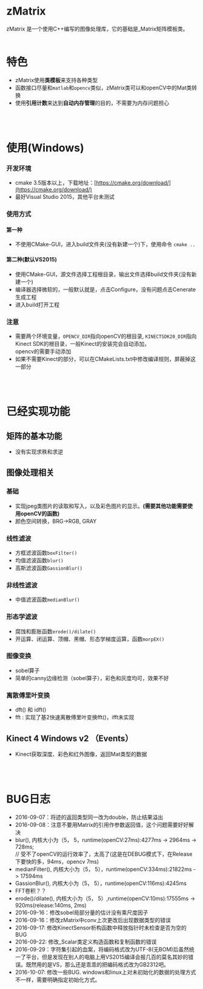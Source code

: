 # zMatrix

zMatrix 是一个使用C++编写的图像处理库，它的基础是_Matrix矩阵模板类。
<br><br>

# 特色
* zMatrix使用**类模板**来支持各种类型<br>
* 函数接口尽量和`matlab`和`opencv`类似，zMatrix类可以和openCV中的Mat类转换<br>
* 使用**引用计数**来达到**自动内存管理**的目的，不需要为内存问题担心

<br><br>

# 使用(Windows)
### 开发环境
* cmake 3.5版本以上，下载地址：[https://cmake.org/download/](https://cmake.org/download/)
* 最好Visual Studio 2015，其他平台未测试

### 使用方式
#### 第一种
* 不使用CMake-GUI，进入build文件夹(没有新建一个)下，使用命令 `cmake ..`

#### 第二种(默认VS2015)
* 使用CMake-GUI，源文件选择工程根目录，输出文件选择build文件夹(没有新建一个)
* 编译器选择微软的，一般默认就是，点击Configure，没有问题点击Cenerate生成工程
* 进入build打开工程

### 注意
* 需要两个环境变量，`OPENCV_DIR`指向openCV的根目录, `KINECTSDK20_DIR`指向Kinect SDK的根目录，一般Kinect的安装完会自动添加，<br>
  opencv的需要手动添加
* 如果不需要Kinect的部分，可以在CMakeLists.txt中修改编译规则，屏蔽掉这一部分

<br><br>

# 已经实现功能

## 矩阵的基本功能
* 没有实现求秩和求逆

## 图像处理相关
### 基础
* 实现jpeg类图片的读取和写入，以及彩色图片的显示。**(需要其他功能需要使用openCV的函数)**
* 颜色空间转换，BRG->RGB, GRAY

### 线性滤波
* 方框滤波函数`boxFilter()`
* 均值滤波函数`blur()`
* 高斯滤波函数`GassionBlur()`

### 非线性滤波
* 中值滤波函数`medianBlur()`

### 形态学滤波
* 腐蚀和膨胀函数`erode()/dilate()`
* 开运算、闭运算、顶帽、黑帽、形态学梯度运算，函数`morpEX()`

### 图像变换
* sobel算子
* 简单的canny边缘检测（sobel算子），彩色和灰度均可，效果不好

### 离散傅里叶变换
* dft() 和 idft()
* fft : 实现了基2快速离散傅里叶变换fft()，ifft未实现

## Kinect 4 Windows v2 （Events）
* Kinect获取深度、彩色和红外图像，返回Mat类型的数据

<br><br>

# BUG日志

* 2016-09-07：将迹的返回类型同一改为double，防止结果溢出
* 2016-09-08：注意不要用Matrix的引用作参数返回值，这个问题需要好好解决
* blur(), 内核大小为（5， 5，runtime(openCV:27ms):4277ms -> 2964ms -> 728ms;<br>// 受不了openCV的运行效率了，太高了(这是在DEBUG模式下，在Release下要快的多，94ms，opencv 7ms)
* medianFilter(), 内核大小为（5， 5），runtime(openCV:334ms):21822ms - > 17594ms
* GassionBlur(), 内核大小为（5， 5），runtime(openCV:116ms):4245ms
* FFT卷积？？
* erode()/dilate(), 内核大小为（5， 5）,runtime(openCV:10ms):17555ms -> 920ms(release:140ms, 2ms)
* 2016-09-16：修改sobel局部分量的估计没有乘尺度因子
* 2016-09-16：修改zMatrix中conv上次更改后出现数据类型的错误
* 2016-09-17: 修改KinectSensor析构函数中释放指针时未检查是否为空的BUG
* 2016-09-22: 修改_Scalar类定义构造函数和复制函数的错误
* 2016-09-29：字符集引起的血案，将编码格式改为UTF-8(无BOM)后虽然统一了平台，但是发现在别人的电脑上用VS2015编译会报几百的莫名其妙的错误。既然用的是VS，那么还是乖乖的把编码格式改为GB2312吧。
* 2016-10-07: 修改一些BUG. windows和linux上对未初始化的数据的处理方式不一样，需要明确指定初始化方式。